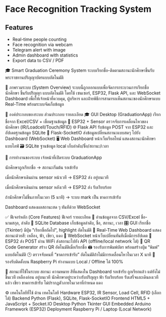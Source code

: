 # Face Recognition Tracking System

## Features
- Real-time people counting
- Face recognition via webcam
- Telegram alert with image
- Admin dashboard with statistics
- Export data to CSV / PDF

🎓 Smart Graduation Ceremony System
ระบบเรียกชื่อ-ติดตามสถานะนักศึกษาขึ้นรับพระราชทานปริญญาบัตรแบบอัตโนมัติ

🧭 ภาพรวมระบบ (System Overview)
ระบบนี้ถูกออกแบบเพื่อจัดการกระบวนการเรียกชื่อนักศึกษา ขึ้นรับปริญญา แบบอัตโนมัติ โดยใช้ เซนเซอร์, ESP32, Flask API, และ WebSocket Dashboard เพื่อให้เจ้าหน้าที่ควบคุม, ผู้บริหาร และฝ่ายพิธีการสามารถเห็นสถานะของนักศึกษาแบบ Real-Time พร้อมระบบจัดเก็บข้อมูล

🧩 องค์ประกอบของระบบ
ส่วนประกอบ	รายละเอียด
🎓 GUI Desktop (GraduationApp)	เรียกชื่อจาก Excel/CSV + เชื่อมฐานข้อมูล
📡 ESP32 + Sensor	ตรวจจับการเคลื่อนไหวของนักศึกษา (IR/Loadcell/Touch/RFID)
🌐 Flask API	รับข้อมูล POST จาก ESP32 และอัปเดตฐานข้อมูล SQLite
🔄 Flask-SocketIO	ส่งข้อมูลเปลี่ยนสถานะแบบสดๆ ไปยัง Dashboard (WebSocket)
🖥️ Web Dashboard	หน้าเว็บเรียลไทม์ แสดงสถานะนักศึกษาแบบไลฟ์
🗃️ SQLite	ฐานข้อมูล local เก็บลำดับ/ชื่อ/สถานะ/เวลา

🔧 การทำงานของระบบ
เจ้าหน้าที่เปิดระบบ GraduationApp

นักศึกษาถูกเรียกชื่อ → สถานะเริ่มต้น รอเข้ารับ

เมื่อนักศึกษาเดินผ่าน sensor หน้าเวที → ESP32 ส่ง อยู่บนเวที

เมื่อนักศึกษาเดินผ่าน sensor หลังเวที → ESP32 ส่ง รับเรียบร้อย

ถ้านักศึกษาไม่ขึ้นภายในเวลา (5 นาที) → ระบบ mark เป็น ขาดการเข้ารับ

Dashboard แสดงผลสถานะสด ๆ ทันทีด้วย WebSocket

✅ ฟีเจอร์หลัก (Core Features)
ฟีเจอร์	รายละเอียด
📂 อ่านข้อมูลจาก CSV/Excel	ชื่อ-นามสกุล, ลำดับ
🧠 SQLite Database	เก็บข้อมูลลำดับ, ชื่อ, สถานะ, เวลา
🎛️ GUI เรียกชื่อ (Tkinter)	มีปุ่ม "เรียกชื่อถัดไป", highlight อัตโนมัติ
🎨 Real-Time Web Dashboard	แสดงสถานะด้วยสี: เหลือง, ฟ้า, เขียว, แดง
🔄 WebSocket	หน้าเว็บเปลี่ยนทันทีเมื่อมีการอัปเดต
📡 ESP32 ส่ง POST ผ่าน WiFi	ส่งสถานะไปยัง API (offline/local network ได้)
📠 QR Code Generator	สร้าง QR อัตโนมัติเมื่อเรียกชื่อ
🖨️ รองรับการพิมพ์บัตร	พร้อมสร้างปุ่ม “พิมพ์” แบบอัตโนมัติ
🕒 ตรวจจับคนที่ “ขาดการเข้ารับ”	อัตโนมัติถ้าไม่มีการเคลื่อนไหวในเวลา X นาที
🚀 รองรับติดตั้งบน Raspberry Pi	ทำงานแบบ Local / Offline ได้ 100%

🎯 สถานะที่ใช้ในระบบ
สถานะ	ความหมาย	สีที่แสดงใน Dashboard
รอเข้ารับ	ถูกเรียกแล้ว แต่ยังไม่ขึ้นเวที	เหลืองอ่อน
อยู่บนเวที	นักศึกษาอยู่ระหว่างรับปริญญา	ฟ้า
รับเรียบร้อย	รับเสร็จและเดินลงเวทีแล้ว	เขียว
ขาดการเข้ารับ	ไม่ปรากฏตัวภายในเวลาที่กำหนด	แดง

⚙️ เทคโนโลยีที่ใช้
ด้าน	เทคโนโลยี
Hardware	ESP32, IR Sensor, Load Cell, RFID (เลือกได้)
Backend	Python (Flask), SQLite, Flask-SocketIO
Frontend	HTML5 + JavaScript + Socket.IO
Desktop	Python Tkinter GUI
Embedded	Arduino Framework (ESP32)
Deployment	Raspberry Pi / Laptop (Local Network)